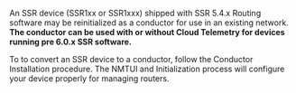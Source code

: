 <!---Conductor Conversion---->

An SSR device (SSR1xx or SSR1xxx) shipped with SSR 5.4.x Routing software may be reinitialized as a conductor for use in an existing network. **The conductor can be used with or without Cloud Telemetry for devices running pre 6.0.x SSR software.**

To to convert an SSR device to a conductor, follow the Conductor Installation procedure. The NMTUI and Initialization process will configure your device properly for managing routers. 